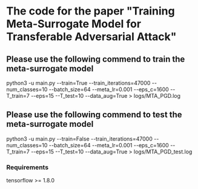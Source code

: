 # The code for the paper "Training Meta-Surrogate Model for Transferable Adversarial Attack" #


## Please use the following commend to train the meta-surrogate model ##
python3 -u main.py --train=True --train_iterations=47000 --num_classes=10 --batch_size=64 --meta_lr=0.001 --eps_c=1600 --T_train=7 --eps=15 --T_test=10 --data_aug=True > logs/MTA_PGD.log

## Please use the following commend to test the meta-surrogate model ##
python3 -u main.py --train=False --train_iterations=47000 --num_classes=10 --batch_size=64 --meta_lr=0.001 --eps_c=1600 --T_train=7 --eps=15 --T_test=10 --data_aug=True > logs/MTA_PGD_test.log

### Requirements ###
tensorflow >= 1.8.0
